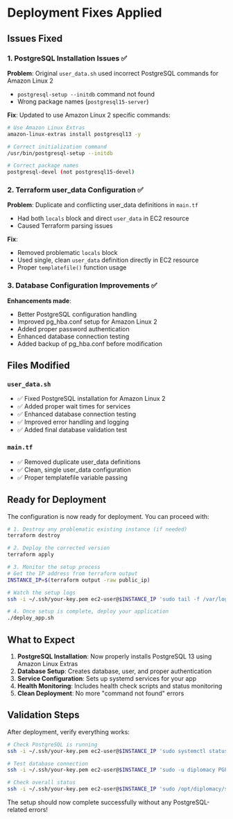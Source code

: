 # Deployment Fixes Applied

## Issues Fixed

### 1. PostgreSQL Installation Issues ✅
**Problem**: Original `user_data.sh` used incorrect PostgreSQL commands for Amazon Linux 2
- `postgresql-setup --initdb` command not found
- Wrong package names (`postgresql15-server`)

**Fix**: Updated to use Amazon Linux 2 specific commands:
```bash
# Use Amazon Linux Extras
amazon-linux-extras install postgresql13 -y

# Correct initialization command
/usr/bin/postgresql-setup --initdb

# Correct package names
postgresql-devel (not postgresql15-devel)
```

### 2. Terraform user_data Configuration ✅
**Problem**: Duplicate and conflicting user_data definitions in `main.tf`
- Had both `locals` block and direct `user_data` in EC2 resource
- Caused Terraform parsing issues

**Fix**: 
- Removed problematic `locals` block
- Used single, clean `user_data` definition directly in EC2 resource
- Proper `templatefile()` function usage

### 3. Database Configuration Improvements ✅
**Enhancements made**:
- Better PostgreSQL configuration handling
- Improved pg_hba.conf setup for Amazon Linux 2
- Added proper password authentication
- Enhanced database connection testing
- Added backup of pg_hba.conf before modification

## Files Modified

### `user_data.sh`
- ✅ Fixed PostgreSQL installation for Amazon Linux 2
- ✅ Added proper wait times for services
- ✅ Enhanced database connection testing
- ✅ Improved error handling and logging
- ✅ Added final database validation test

### `main.tf` 
- ✅ Removed duplicate user_data definitions
- ✅ Clean, single user_data configuration
- ✅ Proper templatefile variable passing

## Ready for Deployment

The configuration is now ready for deployment. You can proceed with:

```bash
# 1. Destroy any problematic existing instance (if needed)
terraform destroy

# 2. Deploy the corrected version
terraform apply

# 3. Monitor the setup process
# Get the IP address from terraform output
INSTANCE_IP=$(terraform output -raw public_ip)

# Watch the setup logs
ssh -i ~/.ssh/your-key.pem ec2-user@$INSTANCE_IP 'sudo tail -f /var/log/user-data.log'

# 4. Once setup is complete, deploy your application
./deploy_app.sh
```

## What to Expect

1. **PostgreSQL Installation**: Now properly installs PostgreSQL 13 using Amazon Linux Extras
2. **Database Setup**: Creates database, user, and proper authentication
3. **Service Configuration**: Sets up systemd services for your app
4. **Health Monitoring**: Includes health check scripts and status monitoring
5. **Clean Deployment**: No more "command not found" errors

## Validation Steps

After deployment, verify everything works:

```bash
# Check PostgreSQL is running
ssh -i ~/.ssh/your-key.pem ec2-user@$INSTANCE_IP 'sudo systemctl status postgresql'

# Test database connection
ssh -i ~/.ssh/your-key.pem ec2-user@$INSTANCE_IP 'sudo -u diplomacy PGPASSWORD="diplomacy" psql -h localhost -U diplomacy -d diplomacy -c "SELECT version();"'

# Check overall status
ssh -i ~/.ssh/your-key.pem ec2-user@$INSTANCE_IP 'sudo /opt/diplomacy/status.sh'
```

The setup should now complete successfully without any PostgreSQL-related errors! 